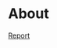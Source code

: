 # About

[Report](https://carpentries.github.io/assessment/learner-assessment/data-carpentry/postworkshop/2018-March/180118_paired_analysis.html)
